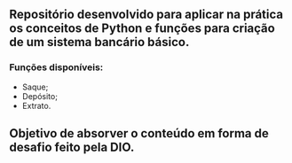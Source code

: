 ## Repositório desenvolvido para aplicar na prática os conceitos de Python e funções para criação de um sistema bancário básico.
### Funções disponíveis:
- Saque;
- Depósito;
- Extrato.

## Objetivo de absorver o conteúdo em forma de desafio feito pela DIO.
